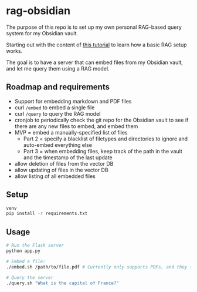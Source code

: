 # rag-obsidian

The purpose of this repo is to set up my own personal RAG-based query system for my Obsidian vault.

Starting out with the content of [this tutorial](https://www.gpu-mart.com/blog/how-to-build-local-rag-app-with-langchain-ollama-python-and-chroma) to learn how a basic RAG setup works.

The goal is to have a server that can embed files from my Obsidian vault, and let me query them using a RAG model.

## Roadmap and requirements

* Support for embedding markdown and PDF files
* curl `/embed` to embed a single file
* curl `/query` to query the RAG model
* cronjob to periodically check the git repo for the Obsidian vault to see if there are any new files to embed, and embed them
* MVP = embed a manually-specified list of files
  * Part 2 = specify a blacklist of filetypes and directories to ignore and auto-embed everything else
  * Part 3 = when embedding files, keep track of the path in the vault and the timestamp of the last update
* allow deletion of files from the vector DB
* allow updating of files in the vector DB
* allow listing of all embedded files

## Setup

```bash
venv
pip install -r requirements.txt
```

## Usage

```bash
# Run the Flask server
python app.py

# Embed a file:
./embed.sh /path/to/file.pdf # Currently only supports PDFs, and they should contain text not images of text

# Query the server
./query.sh "What is the capital of France?"
```
